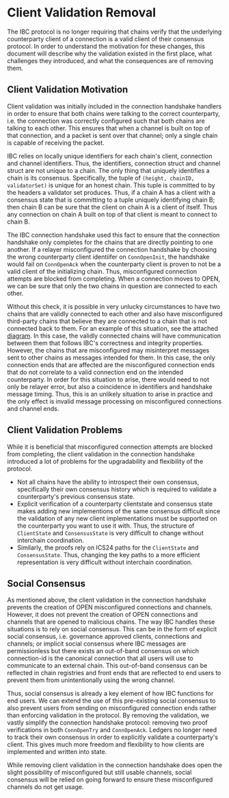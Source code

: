 # Client Validation Removal

The IBC protocol is no longer requiring that chains verify that the underlying counterparty client of a connection is a valid client of their consensus protocol. In order to understand the motivation for these changes, this document will describe why the validation existed in the first place, what challenges they introduced, and what the consequences are of removing them.

## Client Validation Motivation

Client validation was initially included in the connection handshake handlers in order to ensure that both chains were talking to the correct counterparty, i.e. the connection was correctly configured such that both chains are talking to each other. This ensures that when a channel is built on top of that connection, and a packet is sent over that channel; only a single chain is capable of receiving the packet.

IBC relies on locally unique identifiers for each chain's client, connection and channel identifiers. Thus, the identifiers, connection struct and channel struct are not unique to a chain. The only thing that uniquely identifies a chain is its consensus. Specifically, the tuple of `(height, chainID, validatorSet)` is unique for an honest chain. This tuple is committed to by the headers a validator set produces. Thus, if a chain A has a client with a consensus state that is committing to a tuple uniquely identifying chain B; then chain B can be sure that the client on chain A is a client of itself. Thus any connection on chain A built on top of that client is meant to connect to chain B.

The IBC connection handshake used this fact to ensure that the connection handshake only completes for the chains that are directly pointing to one another. If a relayer misconfigured the connection handshake by choosing the wrong counterparty client identiifer on `ConnOpenInit`, the handshake would fail on `ConnOpenAck` when the counterparty client is proven to not be a valid client of the initializing chain. Thus, misconfigured connection attempts are blocked from completing. When a connection moves to OPEN, we can be sure that only the two chains in question are connected to each other.

Without this check, it is possible in very unlucky circumstances to have two chains that are validly connected to each other and also have misconfigured third-party chains that believe they are connected to a chain that is not connected back to them. For an example of this situation, see the attached [diagram](./client-validation-removal.png). In this case, the validly connected chains will have communication between them that follows IBC's correctness and integrity properties. However, the chains that are misconfigured may misinterpret messages sent to other chains as messages intended for them. In this case, the only connection ends that are affected are the misconfigured connection ends that do not correlate to a valid connection end on the intended counterparty. In order for this situation to arise, there would need to not only be relayer error, but also a coincidence in identifiers and handshake message timing. Thus, this is an unlikely situation to arise in practice and the only effect is invalid message processing on misconfigured connections and channel ends.

## Client Validation Problems

While it is beneficial that misconfigured connection attempts are blocked from completing, the client validation in the connection handshake introduced a lot of problems for the upgradability and flexibility of the protocol.

- Not all chains have the ability to introspect their own consensus, specifically their own consensus history which is required to validate a counterparty's previous consensus state.
- Explicit verification of a counterparty clientstate and consensus state makes adding new implementions of the same consensus difficult since the validation of any new client implementations must be supported on the counterparty you want to use it with. Thus, the structure of `ClientState` and `ConsensusState` is very difficult to change without interchain coordination.
- Similarly, the proofs rely on ICS24 paths for the `ClientState` and `ConsensusState`. Thus, changing the key paths to a more efficient representation is very difficult without interchain coordination.

## Social Consensus

As mentioned above, the client validation in the connection handshake prevents the creation of OPEN misconfigured connections and channels. However, it does not prevent the creation of OPEN connections and channels that are opened to malicious chains. The way IBC handles these situations is to rely on social consensus. This can be in the form of explicit social consensus, i.e. governance approved clients, connections and channels; or implicit social consensus where IBC messages are permissionless but there exists an out-of-band consensus on which connection-id is the canonical connection that all users will use to communicate to an external chain. This out-of-band consensus can be reflected in chain registries and front ends that are reflected to end users to prevent them from unintentionally using the wrong channel.

Thus, social consensus is already a key element of how IBC functions for end users. We can extend the use of this pre-existing social consensus to also prevent users from sending on misconfigured connection ends rather than enforcing validation in the protocol. By removing the validation, we vastly simplify the connection handshake protocol: removing two proof verifications in both `ConnOpenTry` and `ConnOpenAck`. Ledgers no longer need to track their own consensus in order to explicitly validate a counterparty's client. This gives much more freedom and flexibility to how clients are implemented and written into state.

While removing client validation in the connection handshake does open the slight possibility of misconfigured but still usable channels, social consensus will be relied on going forward to ensure these misconfigured channels do not get usage.

